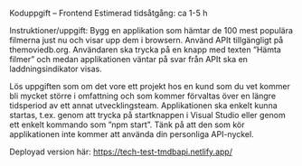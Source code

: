 Koduppgift – Frontend
Estimerad tidsåtgång: ca 1-5 h

Instruktioner/uppgift:
Bygg en applikation som hämtar de 100 mest populära filmerna just nu och visar upp dem i browsern. Använd APIt tillgängligt på themoviedb.org. Användaren ska trycka på en knapp med texten ”Hämta filmer” och medan applikationen väntar på svar från APIt ska en laddningsindikator visas.

Lös uppgiften som om det vore ett projekt hos en kund som du vet kommer bli mycket större i omfattning och som kommer förvaltas över en längre tidsperiod av ett annat utvecklingsteam.
Applikationen ska enkelt kunna startas, t.ex. genom att trycka på startknappen i Visual Studio eller genom ett enkelt kommando som ”npm start”. Tänk på att den som kör applikationen inte kommer att använda din personliga API-nyckel.

Deployad version här: https://tech-test-tmdbapi.netlify.app/
